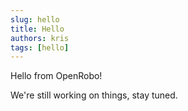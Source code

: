 ```yaml
---
slug: hello
title: Hello
authors: kris
tags: [hello]
---
```


Hello from OpenRobo!

We're still working on things, stay tuned.